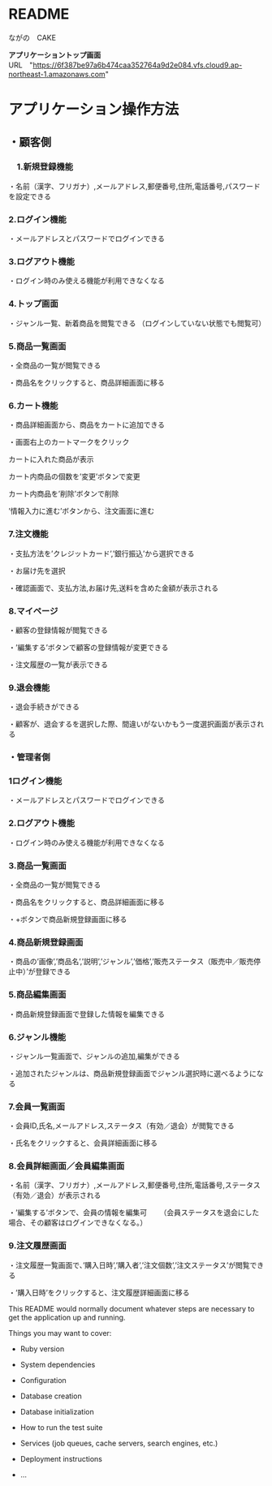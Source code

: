 # README
ながの　CAKE

**アプリケーショントップ画面**URL　"https://6f387be97a6b474caa352764a9d2e084.vfs.cloud9.ap-northeast-1.amazonaws.com"

# アプリケーション操作方法

## ・顧客側

### 　1.新規登録機能

・名前（漢字、フリガナ）,メールアドレス,郵便番号,住所,電話番号,パスワードを設定できる

### 2.ログイン機能

・メールアドレスとパスワードでログインできる

### 3.ログアウト機能

・ログイン時のみ使える機能が利用できなくなる

### 4.トップ画面

・ジャンル一覧、新着商品を閲覧できる
（ログインしていない状態でも閲覧可）

### 5.商品一覧画面

・全商品の一覧が閲覧できる

・商品名をクリックすると、商品詳細画面に移る

### 6.カート機能

・商品詳細画面から、商品をカートに追加できる

・画面右上のカートマークをクリック

  カートに入れた商品が表示
 
  カート内商品の個数を’変更’ボタンで変更
 
  カート内商品を’削除’ボタンで削除
 
 ’情報入力に進む’ボタンから、注文画面に進む

### 7.注文機能

・支払方法を’クレジットカード’,’銀行振込’から選択できる

・お届け先を選択

・確認画面で、支払方法,お届け先,送料を含めた金額が表示される

### 8.マイページ

・顧客の登録情報が閲覧できる

・’編集する’ボタンで顧客の登録情報が変更できる

・注文履歴の一覧が表示できる

### 9.退会機能

・退会手続きができる

・顧客が、退会するを選択した際、間違いがないかもう一度選択画面が表示される

### ・管理者側

### 1ログイン機能

・メールアドレスとパスワードでログインできる

### 2.ログアウト機能

・ログイン時のみ使える機能が利用できなくなる

### 3.商品一覧画面

・全商品の一覧が閲覧できる

・商品名をクリックすると、商品詳細画面に移る

・+ボタンで商品新規登録画面に移る

### 4.商品新規登録画面

・商品の’画像’,’商品名’,’説明’,’ジャンル’,’価格’,’販売ステータス（販売中／販売停止中）’が登録できる

### 5.商品編集画面

・商品新規登録画面で登録した情報を編集できる

### 6.ジャンル機能

・ジャンル一覧画面で、ジャンルの追加,編集ができる

・追加されたジャンルは、商品新規登録画面でジャンル選択時に選べるようになる

### 7.会員一覧画面

・会員ID,氏名,メールアドレス,ステータス（有効／退会）が閲覧できる

・氏名をクリックすると、会員詳細画面に移る

### 8.会員詳細画面／会員編集画面

・名前（漢字、フリガナ）,メールアドレス,郵便番号,住所,電話番号,ステータス（有効／退会）が表示される

・’編集する’ボタンで、会員の情報を編集可
　　（会員ステータスを退会にした場合、その顧客はログインできなくなる。）

### 9.注文履歴画面

・注文履歴一覧画面で、’購入日時’,’購入者’,’注文個数’,’注文ステータス’が閲覧できる

・’購入日時’をクリックすると、注文履歴詳細画面に移る

This README would normally document whatever steps are necessary to get the
application up and running.

Things you may want to cover:

* Ruby version

* System dependencies

* Configuration

* Database creation

* Database initialization

* How to run the test suite

* Services (job queues, cache servers, search engines, etc.)

* Deployment instructions

* ...
